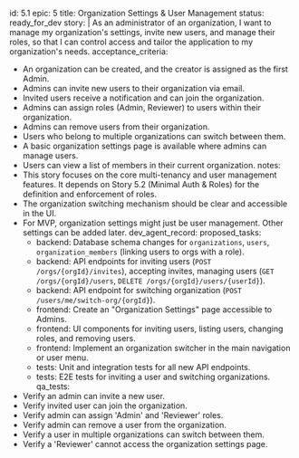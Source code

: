 id: 5.1
epic: 5
title: Organization Settings & User Management
status: ready_for_dev
story: |
  As an administrator of an organization, I want to manage my organization's settings, invite new users, and manage their roles, so that I can control access and tailor the application to my organization's needs.
acceptance_criteria:
  - An organization can be created, and the creator is assigned as the first Admin.
  - Admins can invite new users to their organization via email.
  - Invited users receive a notification and can join the organization.
  - Admins can assign roles (Admin, Reviewer) to users within their organization.
  - Admins can remove users from their organization.
  - Users who belong to multiple organizations can switch between them.
  - A basic organization settings page is available where admins can manage users.
  - Users can view a list of members in their current organization.
notes:
  - This story focuses on the core multi-tenancy and user management features. It depends on Story 5.2 (Minimal Auth & Roles) for the definition and enforcement of roles.
  - The organization switching mechanism should be clear and accessible in the UI.
  - For MVP, organization settings might just be user management. Other settings can be added later.
dev_agent_record:
  proposed_tasks:
    - backend: Database schema changes for `organizations`, `users`, `organization_members` (linking users to orgs with a role).
    - backend: API endpoints for inviting users (`POST /orgs/{orgId}/invites`), accepting invites, managing users (`GET /orgs/{orgId}/users`, `DELETE /orgs/{orgId}/users/{userId}`).
    - backend: API endpoint for switching organization (`POST /users/me/switch-org/{orgId}`).
    - frontend: Create an "Organization Settings" page accessible to Admins.
    - frontend: UI components for inviting users, listing users, changing roles, and removing users.
    - frontend: Implement an organization switcher in the main navigation or user menu.
    - tests: Unit and integration tests for all new API endpoints.
    - tests: E2E tests for inviting a user and switching organizations.
qa_tests:
  - Verify an admin can invite a new user.
  - Verify invited user can join the organization.
  - Verify admin can assign 'Admin' and 'Reviewer' roles.
  - Verify admin can remove a user from the organization.
  - Verify a user in multiple organizations can switch between them.
  - Verify a 'Reviewer' cannot access the organization settings page.
